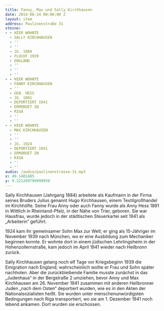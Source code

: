 ```yaml
---
title: Fanny, Max und Sally Kirchhausen
date: 2014-06-24 00:00:00 Z
layout: item
address: Paulinenstraße 31
steine:
- - HIER WOHNTE
  - SALLY KIRCHHAUSEN
  - ''
  - ''
  - JG. 1884
  - FLUCHT 1939
  - ENGLAND
  - ''
  - ''
  - ''
- - HIER WOHNTE
  - FANNY KIRCHHAUSEN
  - ''
  - GEB. HESS
  - JG. 1891
  - DEPORTIERT 1941
  - ERMORDET IN
  - RIGA
  - ''
  - ''
- - HIER WOHNTE
  - MAX KIRCHHAUSEN
  - ''
  - ''
  - JG. 1924
  - DEPORTIERT 1941
  - ERMORDET IN
  - RIGA
  - ''
  - ''
audio: /audio/paulinenstrasse-31.mp3
x: 49.1481485
y: 9.221269799999959
---
```


Sally Kirchhausen (Jahrgang 1884) arbeitete als Kaufmann in der Firma seines Bruders Julius genannt Hugo Kirchhausen, einem Textilgroßhandel im Kirchhöfle. Seine Frau Anny oder auch Fanny wurde als Anny Hess 1891 in Wittlich in Rheinland-Pfalz, in der Nähe von Trier, geboren. Sie war Hausfrau, wurde jedoch in der städtischen Steuerkartei seit 1941 als „Arbeiterin“ geführt.

1924 kam ihr gemeinsamer Sohn Max zur Welt; er ging als 15-Jähriger im November 1939 nach München, wo er eine Ausbildung zum Mechaniker beginnen konnte. Er wohnte dort in einem jüdischen Lehrlingsheim in der Hohenzollernstraße, kam jedoch im April 1941 wieder nach Heilbronn zurück.

Sally Kirchhausen gelang noch elf Tage vor Kriegsbeginn 1939 die Emigration nach England; wahrscheinlich wollte er Frau und Sohn später nachholen. Aber die zurückbleibende Familie musste zunächst in das „Judenhaus“ in der Bergstraße 2 umziehen, bevor Anny und Max Kirchhausen am 26. November 1941 zusammen mit anderen Heilbronner Juden „nach dem Osten“ deportiert wurden, wie es in den Akten der Nationalsozialisten heißt. Sie wurden unter menschenunwürdigsten Bedingungen nach Riga transportiert, wo sie am 1. Dezember 1941 noch lebend ankamen. Dort wurden sie erschossen.